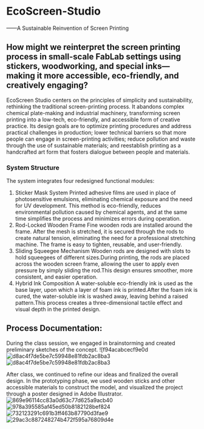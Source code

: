 # EcoScreen-Studio
——A Sustainable Reinvention of Screen Printing
## How might we reinterpret the screen printing process in small-scale FabLab settings using stickers, woodworking, and special inks— making it more accessible, eco-friendly, and creatively engaging?
EcoScreen Studio centers on the principles of simplicity and sustainability, rethinking the traditional screen-printing process.
It abandons complex chemical plate-making and industrial machinery, transforming screen printing into a low-tech, eco-friendly, and accessible form of creative practice.
Its design goals are to optimize printing procedures and address practical challenges in production; lower technical barriers so that more people can engage in screen-printing activities; reduce pollution and waste through the use of sustainable materials; and reestablish printing as a handcrafted art form that fosters dialogue between people and materials.

### System Structure
The system integrates four redesigned functional modules:
1. Sticker Mask System
Printed adhesive films are used in place of photosensitive emulsions, eliminating chemical exposure and the need for UV development. This method is eco-friendly, reduces environmental pollution caused by chemical agents, and at the same time simplifies the process and minimizes errors during operation.
2. Rod-Locked Wooden Frame
Fine wooden rods are installed around the frame. After the mesh is stretched, it is secured through the rods to create natural tension, eliminating the need for a professional stretching machine. The frame is easy to tighten, reusable, and user-friendly.
3. Sliding Squeegee Mechanism
Wooden rods are designed with slots to hold squeegees of different sizes.During printing, the rods are placed across the wooden screen frame, allowing the user to apply even pressure by simply sliding the rod.This design ensures smoother, more consistent, and easier operation.
4. Hybrid Ink Composition
A water-soluble eco-friendly ink is used as the base layer, upon which a layer of foam ink is printed.After the foam ink is cured, the water-soluble ink is washed away, leaving behind a raised pattern.This process creates a three-dimensional tactile effect and visual depth in the printed design.

## Process Documentation:
During the class session, we engaged in brainstorming and created preliminary sketches of the concept.
![f94acabcecf9e0d![d8ac4f7de5be7c59948e81fdb2ac8ba3](https://github.com/user-attachments/assets/239a7f15-810b-4989-b539-df9c97e8ed0d)
![d8ac4f7de5be7c59948e81fdb2ac8ba3](https://github.com/user-attachments/assets/2f1411ea-c270-4284-a1e9-9395a46843e0)

After class, we continued to refine our ideas and finalized the overall design.
In the prototyping phase, we used wooden sticks and other accessible materials to construct the model, and visualized the project through a poster designed in Adobe Illustrator.
![869e96114cc83a0d63c77d625a9acb40](https://github.com/user-attachments/assets/0fdc6529-341d-442e-9768-f930a8c112f0)
![978a395585af45ed50b8182128bef824](https://github.com/user-attachments/assets/4e2290e2-a060-4081-89a1-2f8c930cb56a)
![732123291c691b3ff463b87790d3fae9](https://github.com/user-attachments/assets/1ab34dab-39ad-402e-b87c-8dc12e8607d0)
![29ac3c887248274b472f595a76809d4e](https://github.com/user-attachments/assets/cbffd6c8-95aa-4ed3-926c-1185f02c6ced)
